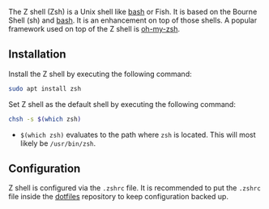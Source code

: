 The Z shell (Zsh) is a Unix shell like [bash](bash.md) or Fish.
It is based on the Bourne Shell (sh) and [bash](bash.md).
It is an enhancement on top of those shells.
A popular framework used on top of the Z shell is [oh-my-zsh](oh-my-zsh.md).

## Installation
Install the Z shell by executing the following command:
```sh
sudo apt install zsh
```

Set Z shell as the default shell by executing the following command:
```sh
chsh -s $(which zsh)
```
* `$(which zsh)` evaluates to the path where `zsh` is located.
  This will most likely be `/usr/bin/zsh`.

## Configuration
Z shell is configured via the `.zshrc` file.
It is recommended to put the `.zshrc` file inside the [dotfiles](dotfiles.md) repository to keep configuration backed up.
